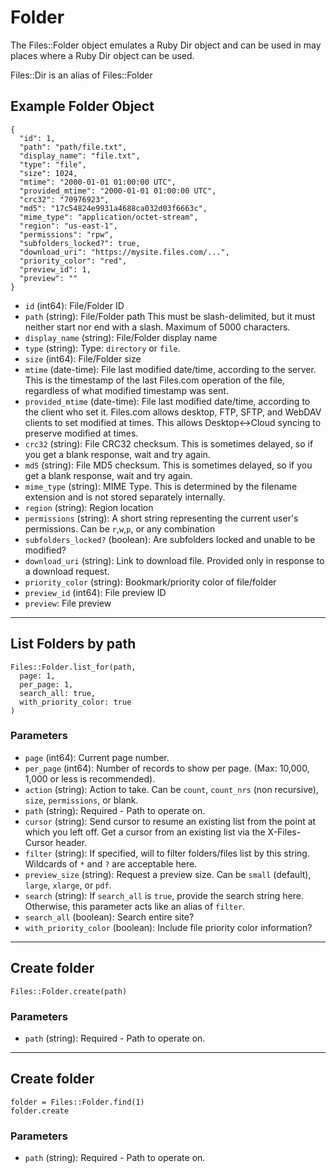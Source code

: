 # Folder

The Files::Folder object emulates a Ruby Dir object and can be used in
may places where a Ruby Dir object can be used.

Files::Dir is an alias of Files::Folder

## Example Folder Object

```
{
  "id": 1,
  "path": "path/file.txt",
  "display_name": "file.txt",
  "type": "file",
  "size": 1024,
  "mtime": "2000-01-01 01:00:00 UTC",
  "provided_mtime": "2000-01-01 01:00:00 UTC",
  "crc32": "70976923",
  "md5": "17c54824e9931a4688ca032d03f6663c",
  "mime_type": "application/octet-stream",
  "region": "us-east-1",
  "permissions": "rpw",
  "subfolders_locked?": true,
  "download_uri": "https://mysite.files.com/...",
  "priority_color": "red",
  "preview_id": 1,
  "preview": ""
}
```

* `id` (int64): File/Folder ID
* `path` (string): File/Folder path This must be slash-delimited, but it must neither start nor end with a slash. Maximum of 5000 characters.
* `display_name` (string): File/Folder display name
* `type` (string): Type: `directory` or `file`.
* `size` (int64): File/Folder size
* `mtime` (date-time): File last modified date/time, according to the server.  This is the timestamp of the last Files.com operation of the file, regardless of what modified timestamp was sent.
* `provided_mtime` (date-time): File last modified date/time, according to the client who set it.  Files.com allows desktop, FTP, SFTP, and WebDAV clients to set modified at times.  This allows Desktop<->Cloud syncing to preserve modified at times.
* `crc32` (string): File CRC32 checksum. This is sometimes delayed, so if you get a blank response, wait and try again.
* `md5` (string): File MD5 checksum. This is sometimes delayed, so if you get a blank response, wait and try again.
* `mime_type` (string): MIME Type.  This is determined by the filename extension and is not stored separately internally.
* `region` (string): Region location
* `permissions` (string): A short string representing the current user's permissions.  Can be `r`,`w`,`p`, or any combination
* `subfolders_locked?` (boolean): Are subfolders locked and unable to be modified?
* `download_uri` (string): Link to download file. Provided only in response to a download request.
* `priority_color` (string): Bookmark/priority color of file/folder
* `preview_id` (int64): File preview ID
* `preview`: File preview


---

## List Folders by path

```
Files::Folder.list_for(path, 
  page: 1, 
  per_page: 1, 
  search_all: true, 
  with_priority_color: true
)
```

### Parameters

* `page` (int64): Current page number.
* `per_page` (int64): Number of records to show per page.  (Max: 10,000, 1,000 or less is recommended).
* `action` (string): Action to take.  Can be `count`, `count_nrs` (non recursive), `size`, `permissions`, or blank.
* `path` (string): Required - Path to operate on.
* `cursor` (string): Send cursor to resume an existing list from the point at which you left off.  Get a cursor from an existing list via the X-Files-Cursor header.
* `filter` (string): If specified, will to filter folders/files list by this string.  Wildcards of `*` and `?` are acceptable here.
* `preview_size` (string): Request a preview size.  Can be `small` (default), `large`, `xlarge`, or `pdf`.
* `search` (string): If `search_all` is `true`, provide the search string here.  Otherwise, this parameter acts like an alias of `filter`.
* `search_all` (boolean): Search entire site?
* `with_priority_color` (boolean): Include file priority color information?


---

## Create folder

```
Files::Folder.create(path)
```

### Parameters

* `path` (string): Required - Path to operate on.


---

## Create folder

```
folder = Files::Folder.find(1)
folder.create
```

### Parameters

* `path` (string): Required - Path to operate on.
